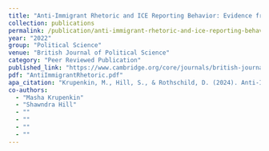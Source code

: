 ```yaml
---
title: "Anti-Immigrant Rhetoric and ICE Reporting Behavior: Evidence from a Large-Scale Study of Web Search Data"
collection: publications
permalink: /publication/anti-immigrant-rhetoric-and-ice-reporting-behavior-evidence-from-a-large-scale-s
year: "2022"
group: "Political Science"
venue: "British Journal of Political Science"
category: "Peer Reviewed Publication"
published_link: "https://www.cambridge.org/core/journals/british-journal-of-political-science/article/antiimmigrant-rhetoric-and-ice-reporting-interest-evidence-from-a-largescale-study-of-web-search-data/AF982680AEC49AE65CACFD73352A44AD"
pdf: "AntiImmigrantRhetoric.pdf"
apa_citation: "Krupenkin, M., Hill, S., & Rothschild, D. (2024). Anti-Immigrant Rhetoric and ICE Reporting Interest: Evidence from a Large-Scale Study of Web Search Data. British Journal of Political Science, 54(3), 748-770. https://doi.org/10.1017/s0007123423000558"
co-authors:
  - "Masha Krupenkin"
  - "Shawndra Hill"
  - ""
  - ""
  - ""
  - ""
---
```

